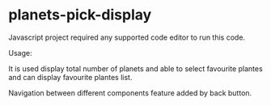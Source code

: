 # planets-pick-display

Javascript project required any supported code editor to run this code.

Usage:

It is used display total number of planets and able to select favourite plantes and can display favourite plantes list.

Navigation between different components feature added by back button.
